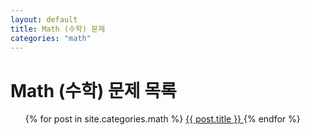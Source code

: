 ```yaml
---
layout: default
title: Math (수학) 문제
categories: "math"
---
```


<h1>Math (수학) 문제 목록</h1>
<ul>
<div class="card-list">
{% for post in site.categories.math %}
  <a href="{{ post.url }}" class="card">
    {{ post.title }}
  </a>
{% endfor %}
</div>
